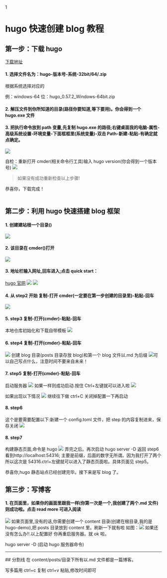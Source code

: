 1

# hugo 快速创建 blog 教程

## 第一步：下载 hugo

[下载地址](https://github.com/gohugoio/hugo/releases)

#### 1. 选择文件名为：hugo-版本号-系统-32bit/64/.zip

根据系统选择对应的

例：windows-64 位：hugo_0.57.2_Windows-64bit.zip

#### 2. 解压文件到你所知道的目录(路径你要知道,等下要用)。你会得到一个 hugo.exe 文件

#### 3. 把执行命令放到 path 变量,先复制 hugo.exe 的路径;右键桌面我的电脑-属性-高级系统设置-环境变量-下面框框里(系统变量)-双击 Path-新建-粘贴-有确定就点确定。

![](/images/3.png)

自检：重新打开 cmder(相关命令行工具)输入 hugo version(你会得到一个版本号)
![](/images/4.png)

> 如果没有成功重新检查以上步骤!

恭喜你，下载完成！
<br/><br/>

## 第二步：利用 hugo 快速搭建 blog 框架

#### 1. 创建建站根一个目录()

![](/images/6.png)

#### 2. 该目录在 cmder()打开

![](/images/5.png)

#### 3. 地址栏输入网址,回车进入;点击 quick start：

[hugo 官网](https://gohugo.io/)
![](/images/1.png)
![](/images/2.png)

#### 4. 从 step2 开始 复制-打开 cmder(一定要在第一步创建的目录里)-粘贴-回车

![](/images/7.png)

#### 5. step3 复制-打开(cmder)-粘贴-回车

本地仓库初始化和下载自带模板
![](/images/8.png)

#### 6. step4 复制-打开(cmder)-粘贴-回车

![](/images/9.png)
创建 blog 目录(posts 目录存放 blog)和第一个 blog 文件以.md 为后缀
![](/images/14.png)可以自己写点什么，注意时间不要来自未来！

#### 7. step5 复制-打开(cmder)-粘贴-回车

启动服务器
![](/images/10.png)
如果一样则成功启动.按住 Ctrl+左键就可以进入啦
![](/images/11.jpg)

如果出现以下情况
![](/images/13.png)
继续往下做 ctrl+C 关闭掉配置一下再启动

#### 8. step6

这个是要需要配置以下:新建一个 config.toml 文件，把 step 的内容复制进来，保存关闭
![](/images/15.png)

#### 8. step7

构建静态页面,命令是 hugo
![](/images/16.png)
弄完之后。再次启动 hugo server -D 返回 step6 看到http://localhost:54316; 主要是前缀，后面的数字无所谓。因为我打开了两个所以这次是 54316.ctrl+左键就可以进入了静态页面啦。具体页面见 step5。

恭喜你,hugo 静态站点已经创建完毕。接下来是写 blog 了。

## 第三步：写博客

#### 1. 在页面里，如果你的画面里跟我一样(你第一次是一个,我创建了两个.md 文件)则成功啦。点击 read more 可进入阅读

![](/images/12.png)
如果页面里,没有的话,你需要创建一个 content 目录(创建在根目录,我的是 hugo-demo),把 posts 目录放到 content 里。刷新一下就有啦
如图：![](/images/17.png)
如果还没有怎么办!!.以上配置好
你再重启服务器。就 ok 啦。

hugo server -D (启动 hugo 服务器命令)

<hr style="width:100%">
## 分割线
在 content/posts/目录下所有以.md 文件都是一篇博客。

写多篇用 ctrl+c 复制 ctrl+v 粘贴,修改时间即可


